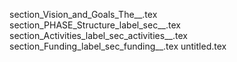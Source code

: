 section_Vision_and_Goals_The__.tex
section_PHASE_Structure_label_sec__.tex
section_Activities_label_sec_activities__.tex
section_Funding_label_sec_funding__.tex
untitled.tex